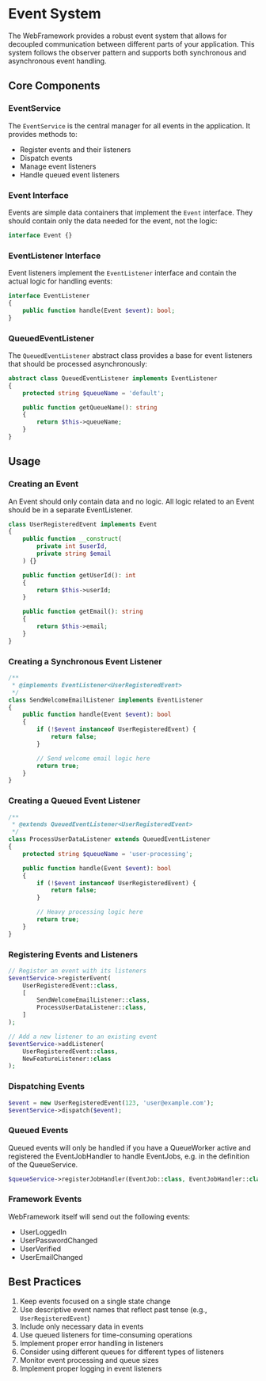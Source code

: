 # Event System

The WebFramework provides a robust event system that allows for decoupled communication between different parts of your application. This system follows the observer pattern and supports both synchronous and asynchronous event handling.

## Core Components

### EventService

The `EventService` is the central manager for all events in the application. It provides methods to:

- Register events and their listeners
- Dispatch events
- Manage event listeners
- Handle queued event listeners

### Event Interface

Events are simple data containers that implement the `Event` interface. They should contain only the data needed for the event, not the logic:

~~~php
interface Event {}
~~~

### EventListener Interface

Event listeners implement the `EventListener` interface and contain the actual logic for handling events:

~~~php
interface EventListener
{
    public function handle(Event $event): bool;
}
~~~

### QueuedEventListener

The `QueuedEventListener` abstract class provides a base for event listeners that should be processed asynchronously:

~~~php
abstract class QueuedEventListener implements EventListener
{
    protected string $queueName = 'default';

    public function getQueueName(): string
    {
        return $this->queueName;
    }
}
~~~

## Usage

### Creating an Event

An Event should only contain data and no logic. All logic related to an Event should be in a separate EventListener.

~~~php
class UserRegisteredEvent implements Event
{
    public function __construct(
        private int $userId,
        private string $email
    ) {}

    public function getUserId(): int
    {
        return $this->userId;
    }

    public function getEmail(): string
    {
        return $this->email;
    }
}
~~~

### Creating a Synchronous Event Listener

~~~php
/**
 * @implements EventListener<UserRegisteredEvent>
 */
class SendWelcomeEmailListener implements EventListener
{
    public function handle(Event $event): bool
    {
        if (!$event instanceof UserRegisteredEvent) {
            return false;
        }

        // Send welcome email logic here
        return true;
    }
}
~~~

### Creating a Queued Event Listener

~~~php
/**
 * @extends QueuedEventListener<UserRegisteredEvent>
 */
class ProcessUserDataListener extends QueuedEventListener
{
    protected string $queueName = 'user-processing';

    public function handle(Event $event): bool
    {
        if (!$event instanceof UserRegisteredEvent) {
            return false;
        }

        // Heavy processing logic here
        return true;
    }
}
~~~

### Registering Events and Listeners

~~~php
// Register an event with its listeners
$eventService->registerEvent(
    UserRegisteredEvent::class,
    [
        SendWelcomeEmailListener::class,
        ProcessUserDataListener::class,
    ]
);

// Add a new listener to an existing event
$eventService->addListener(
    UserRegisteredEvent::class,
    NewFeatureListener::class
);
~~~

### Dispatching Events

~~~php
$event = new UserRegisteredEvent(123, 'user@example.com');
$eventService->dispatch($event);
~~~

### Queued Events

Queued events will only be handled if you have a QueueWorker active and registered the EventJobHandler to handle EventJobs, e.g. in the definition of the QueueService.

~~~php
$queueService->registerJobHandler(EventJob::class, EventJobHandler::class);
~~~

### Framework Events

WebFramework itself will send out the following events:

- UserLoggedIn
- UserPasswordChanged
- UserVerified
- UserEmailChanged

## Best Practices

1. Keep events focused on a single state change
2. Use descriptive event names that reflect past tense (e.g., `UserRegisteredEvent`)
3. Include only necessary data in events
4. Use queued listeners for time-consuming operations
5. Implement proper error handling in listeners
6. Consider using different queues for different types of listeners
7. Monitor event processing and queue sizes
8. Implement proper logging in event listeners 